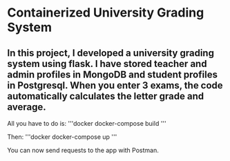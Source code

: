 # **Containerized University Grading System**

## In this project, I developed a university grading system using flask. I have stored teacher and admin profiles in MongoDB and student profiles in Postgresql. When you enter 3 exams, the code automatically calculates the letter grade and average.

All you have to do is:
'''docker
docker-compose build 
''' 

Then:
'''docker
docker-compose up 
''' 

You can now send requests to the app with Postman.
